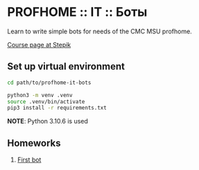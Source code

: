 # PROFHOME :: IT :: Боты

Learn to write simple bots for needs of the CMC MSU profhome.

[Course page at Stepik](https://stepik.org/course/178822/info)

## Set up virtual environment

```bash
cd path/to/profhome-it-bots

python3 -m venv .venv
source .venv/bin/activate
pip3 install -r requirements.txt
```

**NOTE**: Python 3.10.6 is used

## Homeworks

1. [First bot](lesson_3_first_bot)